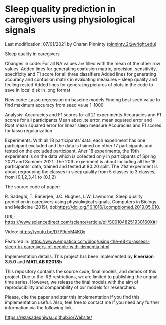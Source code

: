 # Sleep quality prediction in caregivers using physiological signals

Last modification: 07/01/2021 by Charan Pinninty (pinninty.2@wright.edu)

Sleep quality in caregivers

Changes in code:
For all NA values are filled with the mean of the other row values.
Added lines for generating confusion matrix, precision, sensitivity, specificity and F1 score for all three classifiers
Added lines for generating accuracy and confusion matrix in evaluating measures – sleep quality and feeling rested
Added lines for generating pictures of plots in the code to save in local disk in .png format

New code:
Lasso regression on baseline models
Finding best seed value to find maximum accuracy from seed value 1-1000 

Analysis:
Accuracies and F1 scores for all 21 experiments
Accuracies and F1 scores for all participants
Mean absolute error, mean squared error and Root mean squared error for linear sleep measure
Accuracies and F1 scores for lasso regularization

Experiments:
With all 18 participants’ data, each experiment has one participant excluded and the data is trained on other 17 participants and tested on the excluded participant.
After 18 experiments, the 19th experiment is on the data which is collected only in participants of Spring 2021 and Summer 2021.
The 20th experiment is about including all the 18 participants' data, trained and tested at 80:20 split.
The 21st experiment is about regrouping the classes in sleep quality from 5 classes to 3 classes, from {0,1,2,3,4} to {0,1,2}

The source code of paper:

R. Sadeghi, T. Banerjee, J.C. Hughes, L.W. Lawhorne, Sleep quality prediction in caregivers using physiological signals, Computers in Biology and Medicine (2019), doi:https://doi.org/10.1016/j.compbiomed.2019.05.010.

URL: https://www.sciencedirect.com/science/article/pii/S001048251930160X#!

Video: https://youtu.be/D7P9eoM4KOo

Featured in: https://www.empatica.com/blog/using-the-e4-to-assess-sleep-in-caregivers-of-people-with-dementia.html

Implementation details: This project has been implemented by **R version 3.5.0** and **MATLAB R2018b**

This repository contains the source code, final models, and demos of this project. Due to the IRB restrictions, we are limited to publishing the orignal time series. However, we release the final models with the aim of reproducibility and comparability of our models for researchers.

Please, cite the paper and star this implementation if you find this implementation useful. Also, feel free to contact me if you need any further information via the following link.

https://rezasadeghiwsu.github.io/Website/
